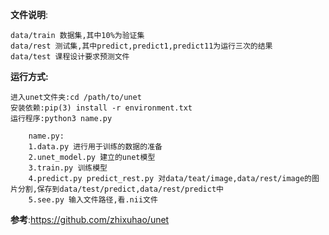 **文件说明**:
        
    data/train 数据集,其中10%为验证集  
    data/rest 测试集,其中predict,predict1,predict11为运行三次的结果  
    data/test 课程设计要求预测文件

**运行方式:**

    进入unet文件夹:cd /path/to/unet 
    安装依赖:pip(3) install -r environment.txt
    运行程序:python3 name.py    
        
        name.py:
        1.data.py 进行用于训练的数据的准备
        2.unet_model.py 建立的unet模型
        3.train.py 训练模型
        4.predict.py predict_rest.py 对data/teat/image,data/rest/image的图片分割,保存到data/test/predict,data/rest/predict中
        5.see.py 输入文件路径,看.nii文件

**参考**:https://github.com/zhixuhao/unet